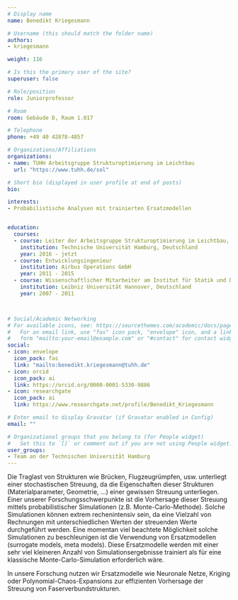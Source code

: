 ```yaml
---
# Display name
name: Benedikt Kriegesmann

# Username (this should match the folder name)
authors:
- kriegesmann

weight: 116

# Is this the primary user of the site?
superuser: false

# Role/position
role: Juniorprofessor

# Room
room: Gebäude D, Raum 1.017

# Telephone
phone: +49 40 42878-4857

# Organizations/Affiliations
organizations:
- name: TUHH Arbeitsgruppe Strukturoptimierung im Leichtbau
  url: "https://www.tuhh.de/sol"

# Short bio (displayed in user profile at end of posts)
bio:

interests:
- Probabilistische Analysen mit trainierten Ersatzmodellen


education:
  courses:
  - course: Leiter der Arbeitsgruppe Strukturoptimierung im Leichtbau, Airbus-Stiftungsprofessor
    institution: Technische Universität Hamburg, Deutschland
    year: 2016 - jetzt
  - course: Entwicklungsingenieur
    institution: Airbus Operations GmbH
    year: 2011 - 2015
  - course: Wissenschaftlicher Mitarbeiter am Institut für Statik und Dynamik (ISD)
    institution: Leibniz Universität Hannover, Deutschland
    year: 2007 - 2011



# Social/Academic Networking
# For available icons, see: https://sourcethemes.com/academic/docs/page-builder/#icons
#   For an email link, use "fas" icon pack, "envelope" icon, and a link in the
#   form "mailto:your-email@example.com" or "#contact" for contact widget.
social:
- icon: envelope
  icon_pack: fas
  link: "mailto:benedikt.kriegesmann@tuhh.de"
- icon: orcid
  icon_pack: ai
  link: https://orcid.org/0000-0001-5330-9886
- icon: researchgate
  icon_pack: ai
  link: https://www.researchgate.net/profile/Benedikt_Kriegesmann

# Enter email to display Gravatar (if Gravatar enabled in Config)
email: ""

# Organizational groups that you belong to (for People widget)
#   Set this to `[]` or comment out if you are not using People widget.
user_groups:
- Team an der Technischen Universität Hamburg
---
```


Die Traglast von Strukturen wie Brücken, Flugzeugrümpfen, usw. unterliegt einer stochastischen Streuung, da die Eigenschaften dieser Strukturen (Materialparameter, Geometrie, …) einer gewissen Streuung unterliegen. Einer unserer Forschungsschwerpunkte ist die Vorhersage dieser Streuung mittels probabilistischer Simulationen (z.B. Monte-Carlo-Methode). Solche Simulationen können extrem rechenintensiv sein, da eine Vielzahl von Rechnungen mit unterschiedlichen Werten der streuenden Werte durchgeführt werden. Eine momentan viel beachtete Möglichkeit solche Simulationen zu beschleunigen ist die Verwendung von Ersatzmodellen (surrogate models, meta models). Diese Ersatzmodelle werden mit einer sehr viel kleineren Anzahl von Simulationsergebnisse trainiert als für eine klassische Monte-Carlo-Simulation erforderlich wäre.

In unsere Forschung nutzen wir Ersatzmodelle wie Neuronale Netze, Kriging oder Polynomial-Chaos-Expansions zur effizienten Vorhersage der Streuung von Faserverbundstrukturen.

